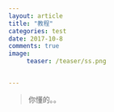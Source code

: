 ```yaml
---
layout: article
title: "教程"
categories: test
date: 2017-10-8
comments: true
image:
     teaser: /teaser/ss.png


---
```



>你懂的。。







